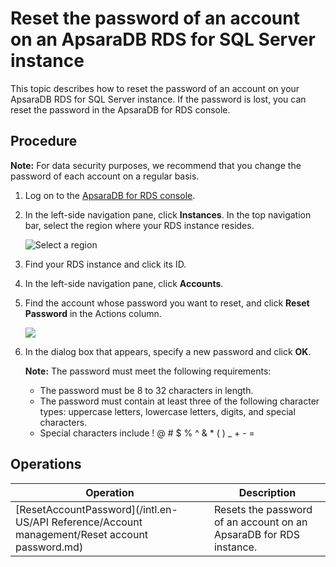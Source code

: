 # Reset the password of an account on an ApsaraDB RDS for SQL Server instance

This topic describes how to reset the password of an account on your ApsaraDB RDS for SQL Server instance. If the password is lost, you can reset the password in the ApsaraDB for RDS console.

## Procedure

**Note:** For data security purposes, we recommend that you change the password of each account on a regular basis.

1.  Log on to the [ApsaraDB for RDS console](https://rds.console.aliyun.com/).

2.  In the left-side navigation pane, click **Instances**. In the top navigation bar, select the region where your RDS instance resides.

    ![Select a region](https://static-aliyun-doc.oss-cn-hangzhou.aliyuncs.com/assets/img/en-US/8651559951/p36543.png)

3.  Find your RDS instance and click its ID.

4.  In the left-side navigation pane, click **Accounts**.

5.  Find the account whose password you want to reset, and click **Reset Password** in the Actions column.

    ![](https://static-aliyun-doc.oss-cn-hangzhou.aliyuncs.com/assets/img/en-US/6250359951/p4157.png)

6.  In the dialog box that appears, specify a new password and click **OK**.

    **Note:** The password must meet the following requirements:

    -   The password must be 8 to 32 characters in length.
    -   The password must contain at least three of the following character types: uppercase letters, lowercase letters, digits, and special characters.
    -   Special characters include ! @ \# $ % ^ & \* \( \) \_ + - =

## Operations

|Operation|Description|
|---------|-----------|
|[ResetAccountPassword](/intl.en-US/API Reference/Account management/Reset account password.md)|Resets the password of an account on an ApsaraDB for RDS instance.|

